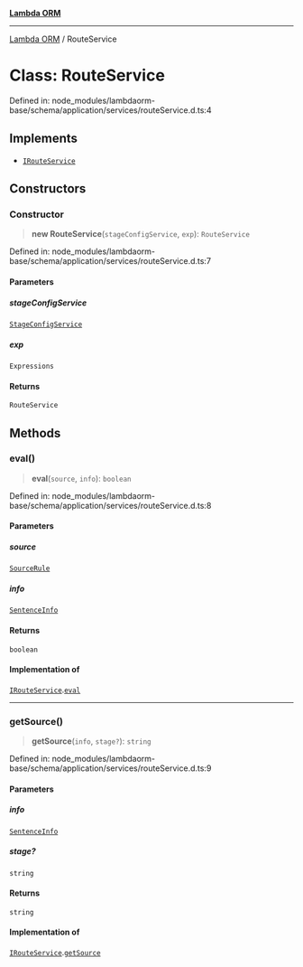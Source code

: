 [**Lambda ORM**](../README.md)

***

[Lambda ORM](../README.md) / RouteService

# Class: RouteService

Defined in: node\_modules/lambdaorm-base/schema/application/services/routeService.d.ts:4

## Implements

- [`IRouteService`](../interfaces/IRouteService.md)

## Constructors

### Constructor

> **new RouteService**(`stageConfigService`, `exp`): `RouteService`

Defined in: node\_modules/lambdaorm-base/schema/application/services/routeService.d.ts:7

#### Parameters

##### stageConfigService

[`StageConfigService`](StageConfigService.md)

##### exp

`Expressions`

#### Returns

`RouteService`

## Methods

### eval()

> **eval**(`source`, `info`): `boolean`

Defined in: node\_modules/lambdaorm-base/schema/application/services/routeService.d.ts:8

#### Parameters

##### source

[`SourceRule`](../interfaces/SourceRule.md)

##### info

[`SentenceInfo`](../interfaces/SentenceInfo.md)

#### Returns

`boolean`

#### Implementation of

[`IRouteService`](../interfaces/IRouteService.md).[`eval`](../interfaces/IRouteService.md#eval)

***

### getSource()

> **getSource**(`info`, `stage?`): `string`

Defined in: node\_modules/lambdaorm-base/schema/application/services/routeService.d.ts:9

#### Parameters

##### info

[`SentenceInfo`](../interfaces/SentenceInfo.md)

##### stage?

`string`

#### Returns

`string`

#### Implementation of

[`IRouteService`](../interfaces/IRouteService.md).[`getSource`](../interfaces/IRouteService.md#getsource)
